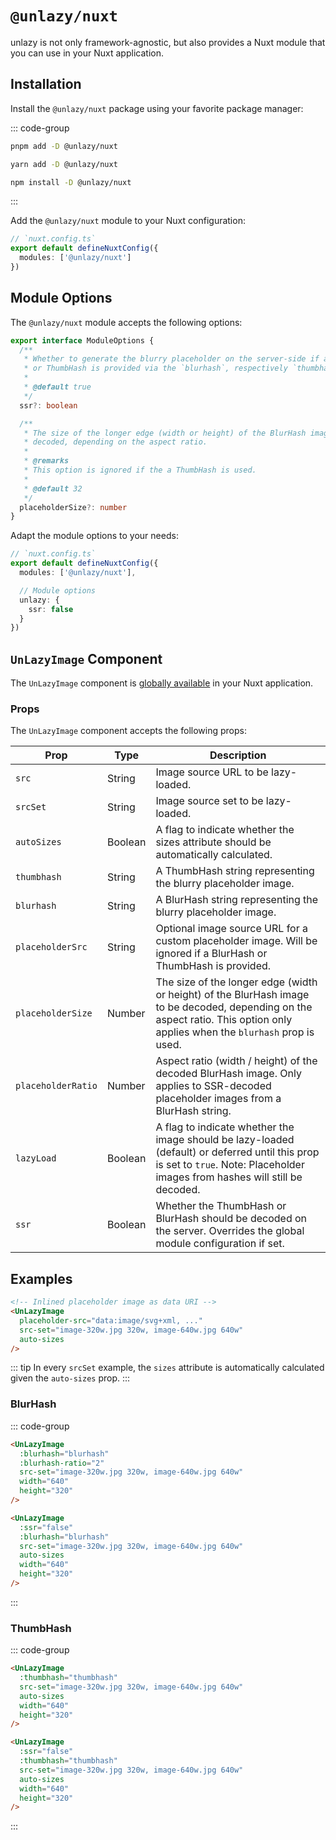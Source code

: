 # `@unlazy/nuxt`

unlazy is not only framework-agnostic, but also provides a Nuxt module that you can use in your Nuxt application.

## Installation

Install the `@unlazy/nuxt` package using your favorite package manager:

::: code-group
  ```bash [pnpm]
  pnpm add -D @unlazy/nuxt
  ```
  ```bash [yarn]
  yarn add -D @unlazy/nuxt
  ```
  ```bash [npm]
  npm install -D @unlazy/nuxt
  ```
:::

Add the `@unlazy/nuxt` module to your Nuxt configuration:

```ts
// `nuxt.config.ts`
export default defineNuxtConfig({
  modules: ['@unlazy/nuxt']
})
```

## Module Options

The `@unlazy/nuxt` module accepts the following options:

```ts
export interface ModuleOptions {
  /**
   * Whether to generate the blurry placeholder on the server-side if a BlurHash
   * or ThumbHash is provided via the `blurhash`, respectively `thumbhash` prop.
   *
   * @default true
   */
  ssr?: boolean

  /**
   * The size of the longer edge (width or height) of the BlurHash image to be
   * decoded, depending on the aspect ratio.
   *
   * @remarks
   * This option is ignored if the a ThumbHash is used.
   *
   * @default 32
   */
  placeholderSize?: number
}
```

Adapt the module options to your needs:

```ts
// `nuxt.config.ts`
export default defineNuxtConfig({
  modules: ['@unlazy/nuxt'],

  // Module options
  unlazy: {
    ssr: false
  }
})
```

## `UnLazyImage` Component

The `UnLazyImage` component is [globally available](https://nuxt.com/docs/guide/concepts/auto-imports) in your Nuxt application.

### Props

The `UnLazyImage` component accepts the following props:

| Prop | Type | Description |
| --- | --- | --- |
| `src` | String | Image source URL to be lazy-loaded. |
| `srcSet` | String | Image source set to be lazy-loaded. |
| `autoSizes` | Boolean | A flag to indicate whether the sizes attribute should be automatically calculated. |
| `thumbhash` | String | A ThumbHash string representing the blurry placeholder image. |
| `blurhash` | String | A BlurHash string representing the blurry placeholder image. |
| `placeholderSrc` | String | Optional image source URL for a custom placeholder image. Will be ignored if a BlurHash or ThumbHash is provided. |
| `placeholderSize` | Number | The size of the longer edge (width or height) of the BlurHash image to be decoded, depending on the aspect ratio. This option only applies when the `blurhash` prop is used. |
| `placeholderRatio` | Number | Aspect ratio (width / height) of the decoded BlurHash image. Only applies to SSR-decoded placeholder images from a BlurHash string. |
| `lazyLoad` | Boolean | A flag to indicate whether the image should be lazy-loaded (default) or deferred until this prop is set to `true`. Note: Placeholder images from hashes will still be decoded. |
| `ssr` | Boolean | Whether the ThumbHash or BlurHash should be decoded on the server. Overrides the global module configuration if set. |

## Examples

```html
<!-- Inlined placeholder image as data URI -->
<UnLazyImage
  placeholder-src="data:image/svg+xml, ..."
  src-set="image-320w.jpg 320w, image-640w.jpg 640w"
  auto-sizes
/>
```

::: tip
In every `srcSet` example, the `sizes` attribute is automatically calculated given the `auto-sizes` prop.
:::

### BlurHash

::: code-group
  ```html [SSR-decoded BlurHash]
  <UnLazyImage
    :blurhash="blurhash"
    :blurhash-ratio="2"
    src-set="image-320w.jpg 320w, image-640w.jpg 640w"
    width="640"
    height="320"
  />
  ```
  ```html [Client-side decoded BlurHash]
  <UnLazyImage
    :ssr="false"
    :blurhash="blurhash"
    src-set="image-320w.jpg 320w, image-640w.jpg 640w"
    auto-sizes
    width="640"
    height="320"
  />
  ```
:::

### ThumbHash

::: code-group
  ```html [SSR-decoded ThumbHash]
  <UnLazyImage
    :thumbhash="thumbhash"
    src-set="image-320w.jpg 320w, image-640w.jpg 640w"
    auto-sizes
    width="640"
    height="320"
  />
  ```
  ```html [Client-side decoded ThumbHash]
  <UnLazyImage
    :ssr="false"
    :thumbhash="thumbhash"
    src-set="image-320w.jpg 320w, image-640w.jpg 640w"
    auto-sizes
    width="640"
    height="320"
  />
  ```
:::
